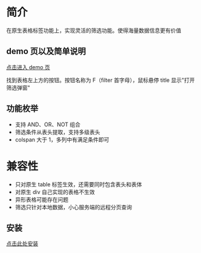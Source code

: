 # 简介

在原生表格标签功能上，实现灵活的筛选功能。使得海量数据信息更有价值

## demo 页以及简单说明

[点击进入 demo 页](https://shinebypupil.github.io/FilterTabularData/)

找到表格左上方的按钮。按钮名称为 F（filter 首字母），鼠标悬停 title 显示"打开筛选弹窗"

## 功能枚举

- 支持 AND、OR、NOT 组合
- 筛选条件从表头提取，支持多级表头
- colspan 大于 1，多列中有满足条件即可

# 兼容性

- 只对原生 table 标签生效，还需要同时包含表头和表体
- 对原生 div 自己实现的表格不生效
- 异形表格可能存在问题
- 筛选只针对本地数据，小心服务端的远程分页查询

## 安装

<a href="https://greasyfork.org/zh-CN/scripts/494010">点击此处安装</a>
